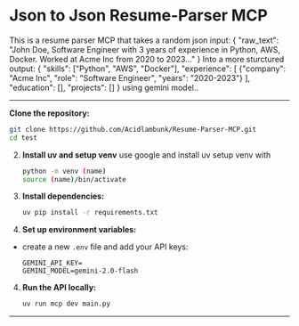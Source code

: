 # Json to Json Resume-Parser MCP

This is a resume parser MCP that takes a random json input:
{
  "raw_text": "John Doe, Software Engineer with 3 years of experience in Python, AWS, Docker. Worked at Acme Inc from 2020 to 2023..."
}
Into a more sturctured output:
{
  "skills": ["Python", "AWS", "Docker"],
  "experience": [
    {"company": "Acme Inc", "role": "Software Engineer", "years": "2020-2023"}
  ],
  "education": [],
  "projects": []
}
using gemini model..

---
**Clone the repository:**
   ```bash
   git clone https://github.com/Acidlambunk/Resume-Parser-MCP.git
   cd test
   ```

2. **Install uv and setup venv**
    use google and install uv 
    setup venv with 
    ```bash
    python -m venv (name)
    source (name)/bin/activate
    ```
   

2. **Install dependencies:**
   ```bash
   uv pip install -r requirements.txt
   ```

3. **Set up environment variables:**
- create a new `.env` file and add your API keys:
    ```
    GEMINI_API_KEY=
    GEMINI_MODEL=gemini-2.0-flash
    ```


4. **Run the API locally:**
   ```bash
   uv run mcp dev main.py
   ```

---